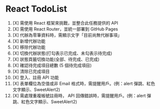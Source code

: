 # React TodoList

1. [X] 需使用 React 框架來挑戰，並整合此任務提供的 API
2. [X] 需使用 React Router，並統一部署到 GitHub Pages
2. [X] 代辦為零筆資料時，需顯示文字「目前尚無代辦事項」
3. [X] 新增代辦功能
4. [X] 移除代辦功能
5. [X] 切換代辦狀態(打勾表示已完成、未勾表示待完成)
6. [X] 狀態頁籤切換功能(全部、待完成、已完成)
7. [X] 確認待完成項目總數 (5 個待完成項目)
8. [X] 清除已完成項目
9.  [X] 登入、註冊 API 功能
10. [X] 表單欄位為空值或非 Email 格式時，需提醒用戶。(例：alert 彈跳、紅色文字顯示、SweetAlert2)
11. [X] 需處理重複帳號註冊時， API 回傳錯誤時，需提醒用戶。(例：alert 彈跳、紅色文字顯示、SweetAlert2)